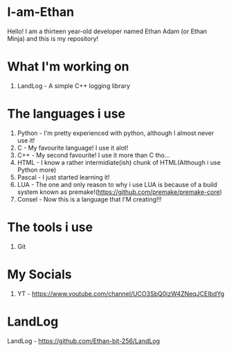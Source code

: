 # I-am-Ethan 
Hello! I am a thirteen year-old developer named Ethan Adam (or Ethan Minja) and this is my repository!

# What I'm working on
1. LandLog - A simple C++ logging library

# The languages i use
1. Python - I'm pretty experienced with python, although I almost never use it!
2. C - My favourite language! I use it alot!
3. C++ - My second favourite! I use it more than C tho...
4. HTML - I know a rather intermidiate(ish) chunk of HTML(Although i use Python more)
5. Pascal - I just started learning it!
6. LUA - The one and only reason to why i use LUA is because of a build system known as premake!(https://github.com/premake/premake-core)
7. Consel - Now this is a language that I'M creating!!!


# The tools i use
1. Git

# My Socials
1. YT - https://www.youtube.com/channel/UCO3SbQ0izW4ZNeqJCEIbdYg

# LandLog
LandLog - https://github.com/Ethan-bit-256/LandLog
